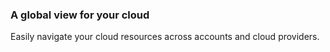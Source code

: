 ### A global view for your cloud

Easily navigate your cloud resources across accounts and cloud providers. 
